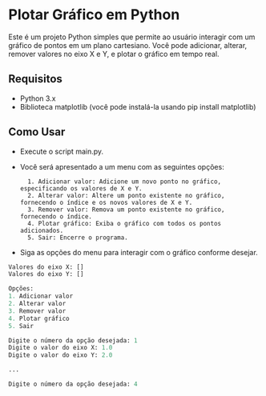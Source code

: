 # Plotar Gráfico em Python
Este é um projeto Python simples que permite ao usuário interagir com um gráfico de pontos em um plano cartesiano. Você pode adicionar, alterar, remover valores no eixo X e Y, e plotar o gráfico em tempo real.

## Requisitos
+ Python 3.x
+ Biblioteca matplotlib (você pode instalá-la usando pip install matplotlib)

## Como Usar
+ Execute o script main.py.
+ Você será apresentado a um menu com as seguintes opções:

        1. Adicionar valor: Adicione um novo ponto no gráfico, especificando os valores de X e Y.
        2. Alterar valor: Altere um ponto existente no gráfico, fornecendo o índice e os novos valores de X e Y.
        3. Remover valor: Remova um ponto existente no gráfico, fornecendo o índice.
        4. Plotar gráfico: Exiba o gráfico com todos os pontos adicionados.
        5. Sair: Encerre o programa.
+ Siga as opções do menu para interagir com o gráfico conforme desejar.

 

```Python
Valores do eixo X: []
Valores do eixo Y: []

Opções:
1. Adicionar valor
2. Alterar valor
3. Remover valor
4. Plotar gráfico
5. Sair

Digite o número da opção desejada: 1
Digite o valor do eixo X: 1.0
Digite o valor do eixo Y: 2.0

...

Digite o número da opção desejada: 4
```

